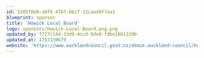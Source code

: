 ```yaml
---
id: 5285f0e0-a8f9-4767-bb27-22caa49f7aa3
blueprint: sponsor
title: 'Howick Local Board'
logo: sponsors/Howick-Local-Board.png.png
updated_by: f727c14d-33d9-4ccd-9de0-fdbe1661319b
updated_at: 1757130679
website: 'https://www.aucklandcouncil.govt.nz/about-auckland-council/how-auckland-council-works/local-boards/all-local-boards/howick-local-board/Pages/default.aspx'
---
```

